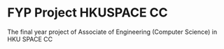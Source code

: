 # FYP Project HKUSPACE CC
The final year project of Associate of Engineering (Computer Science) in HKU SPACE CC
